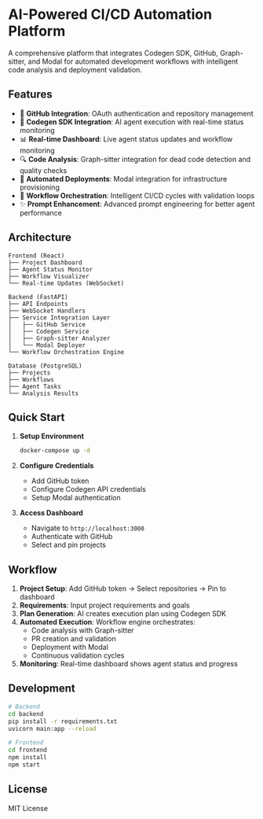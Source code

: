 # AI-Powered CI/CD Automation Platform

A comprehensive platform that integrates Codegen SDK, GitHub, Graph-sitter, and Modal for automated development workflows with intelligent code analysis and deployment validation.

## Features

- 🔐 **GitHub Integration**: OAuth authentication and repository management
- 🤖 **Codegen SDK Integration**: AI agent execution with real-time status monitoring
- 📊 **Real-time Dashboard**: Live agent status updates and workflow monitoring
- 🔍 **Code Analysis**: Graph-sitter integration for dead code detection and quality checks
- 🚀 **Automated Deployments**: Modal integration for infrastructure provisioning
- 🔄 **Workflow Orchestration**: Intelligent CI/CD cycles with validation loops
- ✨ **Prompt Enhancement**: Advanced prompt engineering for better agent performance

## Architecture

```
Frontend (React)
├── Project Dashboard
├── Agent Status Monitor
├── Workflow Visualizer
└── Real-time Updates (WebSocket)

Backend (FastAPI)
├── API Endpoints
├── WebSocket Handlers
├── Service Integration Layer
│   ├── GitHub Service
│   ├── Codegen Service
│   ├── Graph-sitter Analyzer
│   └── Modal Deployer
└── Workflow Orchestration Engine

Database (PostgreSQL)
├── Projects
├── Workflows
├── Agent Tasks
└── Analysis Results
```

## Quick Start

1. **Setup Environment**
   ```bash
   docker-compose up -d
   ```

2. **Configure Credentials**
   - Add GitHub token
   - Configure Codegen API credentials
   - Setup Modal authentication

3. **Access Dashboard**
   - Navigate to `http://localhost:3000`
   - Authenticate with GitHub
   - Select and pin projects

## Workflow

1. **Project Setup**: Add GitHub token → Select repositories → Pin to dashboard
2. **Requirements**: Input project requirements and goals
3. **Plan Generation**: AI creates execution plan using Codegen SDK
4. **Automated Execution**: Workflow engine orchestrates:
   - Code analysis with Graph-sitter
   - PR creation and validation
   - Deployment with Modal
   - Continuous validation cycles
5. **Monitoring**: Real-time dashboard shows agent status and progress

## Development

```bash
# Backend
cd backend
pip install -r requirements.txt
uvicorn main:app --reload

# Frontend
cd frontend
npm install
npm start
```

## License

MIT License

